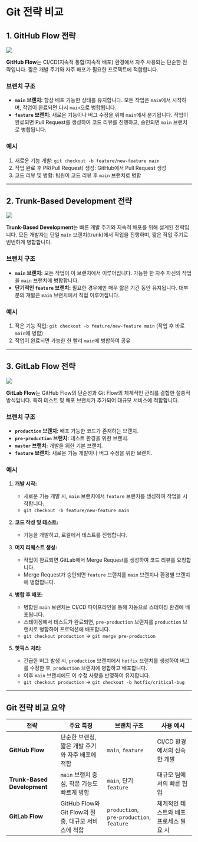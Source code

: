 # Git 전략 비교

## 1. **GitHub Flow 전략**

![](https://velog.velcdn.com/images/gmlstjq123/post/04588f97-e776-4829-a519-58f7c93b6c4a/image.png)

**GitHub Flow**는 CI/CD(지속적 통합/지속적 배포) 환경에서 자주 사용되는 단순한 전략입니다. 짧은 개발 주기와 자주 배포가 필요한 프로젝트에 적합합니다.

### 브랜치 구조
- **`main` 브랜치:** 항상 배포 가능한 상태를 유지합니다. 모든 작업은 `main`에서 시작하며, 작업이 완료되면 다시 `main`으로 병합됩니다.
- **`feature` 브랜치:** 새로운 기능이나 버그 수정을 위해 `main`에서 분기됩니다. 작업이 완료되면 Pull Request를 생성하여 코드 리뷰를 진행하고, 승인되면 `main` 브랜치로 병합됩니다.

### 예시
1. 새로운 기능 개발: `git checkout -b feature/new-feature main`
2. 작업 완료 후 PR(Pull Request) 생성: GitHub에서 Pull Request 생성
3. 코드 리뷰 및 병합: 팀원이 코드 리뷰 후 `main` 브랜치로 병합

---

## 2. **Trunk-Based Development 전략**

![](https://trunkbaseddevelopment.com/trunk1c.png)

**Trunk-Based Development**는 빠른 개발 주기와 지속적 배포를 위해 설계된 전략입니다. 모든 개발자는 단일 `main` 브랜치(trunk)에서 작업을 진행하며, 짧은 작업 주기로 빈번하게 병합합니다.

### 브랜치 구조
- **`main` 브랜치:** 모든 작업이 이 브랜치에서 이루어집니다. 가능한 한 자주 자신의 작업을 `main` 브랜치에 병합합니다.
- **단기적인 `feature` 브랜치:** 필요한 경우에만 매우 짧은 기간 동안 유지됩니다. 대부분의 개발은 `main` 브랜치에서 직접 이루어집니다.

### 예시
1. 작은 기능 작업: `git checkout -b feature/new-feature main` (작업 후 바로 `main`에 병합)
2. 작업이 완료되면 가능한 한 빨리 `main`에 병합하여 공유

---

## 3. **GitLab Flow 전략**

![](https://velog.velcdn.com/images/jhchoi94/post/a13f7205-2995-4a7c-b726-a6c9babb2e89/image.png)

**GitLab Flow**는 GitHub Flow의 단순성과 Git Flow의 체계적인 관리를 결합한 절충적 방식입니다. 특히 테스트 및 배포 브랜치가 추가되어 대규모 서비스에 적합합니다.

### 브랜치 구조
- **`production` 브랜치:** 배포 가능한 코드가 존재하는 브랜치.
- **`pre-production` 브랜치:** 테스트 환경을 위한 브랜치.
- **`master` 브랜치:** 개발을 위한 기본 브랜치.
- **`feature` 브랜치:** 새로운 기능 개발이나 버그 수정을 위한 브랜치.

### 예시

1. **개발 시작:**
    - 새로운 기능 개발 시, `main` 브랜치에서 `feature` 브랜치를 생성하여 작업을 시작합니다.
    - `git checkout -b feature/new-feature main`

2. **코드 작성 및 테스트:**
    - 기능을 개발하고, 로컬에서 테스트를 진행합니다.

3. **머지 리퀘스트 생성:**
    - 작업이 완료되면 GitLab에서 Merge Request를 생성하여 코드 리뷰를 요청합니다.
    - Merge Request가 승인되면 `feature` 브랜치를 `main` 브랜치나 환경별 브랜치에 병합합니다.

4. **병합 후 배포:**
    - 병합된 `main` 브랜치는 CI/CD 파이프라인을 통해 자동으로 스테이징 환경에 배포됩니다.
    - 스테이징에서 테스트가 완료되면, `pre-production` 브랜치를 `production` 브랜치로 병합하여 프로덕션에 배포합니다.
    - `git checkout production` -> `git merge pre-production`

5. **핫픽스 처리:**
    - 긴급한 버그 발생 시, `production` 브랜치에서 `hotfix` 브랜치를 생성하여 버그를 수정한 후, `production` 브랜치에 병합하고 배포합니다.
    - 이후 `main` 브랜치에도 이 수정 사항을 반영하여 유지합니다.
    - `git checkout production` -> `git checkout -b hotfix/critical-bug`

---

## Git 전략 비교 요약

| 전략                      | 주요 특징                                               | 브랜치 구조                    | 사용 예시                                 |
|---------------------------|--------------------------------------------------------|------------------------------|------------------------------------------|
| **GitHub Flow**            | 단순한 브랜칭, 짧은 개발 주기와 자주 배포에 적합         | `main`, `feature`             | CI/CD 환경에서의 신속한 개발             |
| **Trunk-Based Development**| `main` 브랜치 중심, 작은 기능도 빠르게 병합              | `main`, 단기 `feature`         | 대규모 팀에서의 빠른 협업                |
| **GitLab Flow**            | GitHub Flow와 Git Flow의 절충, 대규모 서비스에 적합       | `production`, `pre-production`, `feature` | 체계적인 테스트와 배포 프로세스 필요 시  |


